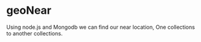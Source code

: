 # geoNear
Using node.js and Mongodb we can find our near  location, One collections to another collections.
